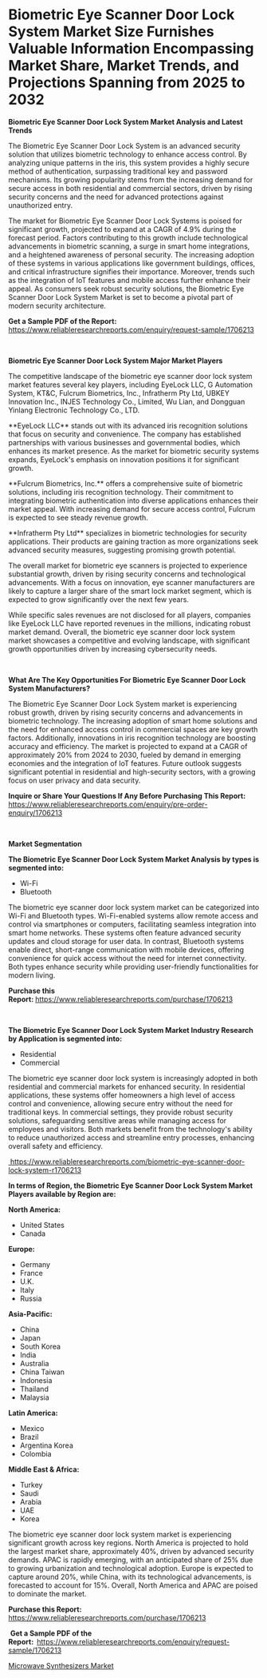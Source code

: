 <p><h1>Biometric Eye Scanner Door Lock System Market Size Furnishes Valuable Information Encompassing Market Share, Market Trends, and Projections Spanning from 2025 to 2032</h1></p><p><strong>Biometric Eye Scanner Door Lock System Market Analysis and Latest Trends</strong></p>
<p><p>The Biometric Eye Scanner Door Lock System is an advanced security solution that utilizes biometric technology to enhance access control. By analyzing unique patterns in the iris, this system provides a highly secure method of authentication, surpassing traditional key and password mechanisms. Its growing popularity stems from the increasing demand for secure access in both residential and commercial sectors, driven by rising security concerns and the need for advanced protections against unauthorized entry.</p><p>The market for Biometric Eye Scanner Door Lock Systems is poised for significant growth, projected to expand at a CAGR of 4.9% during the forecast period. Factors contributing to this growth include technological advancements in biometric scanning, a surge in smart home integrations, and a heightened awareness of personal security. The increasing adoption of these systems in various applications like government buildings, offices, and critical infrastructure signifies their importance. Moreover, trends such as the integration of IoT features and mobile access further enhance their appeal. As consumers seek robust security solutions, the Biometric Eye Scanner Door Lock System Market is set to become a pivotal part of modern security architecture.</p></p>
<p><strong>Get a Sample PDF of the Report:&nbsp;</strong> <a href="https://www.reliableresearchreports.com/enquiry/request-sample/1706213?utm_campaign=48&utm_medium=2&utm_source=Github&utm_content=ia&utm_term=10012025&utm_id=biometric-eye-scanner-door-lock-system">https://www.reliableresearchreports.com/enquiry/request-sample/1706213</a></p>
<p>&nbsp;</p>
<p><strong>Biometric Eye Scanner Door Lock System Major Market Players</strong></p>
<p><p>The competitive landscape of the biometric eye scanner door lock system market features several key players, including EyeLock LLC, G Automation System, KT&C, Fulcrum Biometrics, Inc., Infratherm Pty Ltd, UBKEY Innovation Inc., INJES Technology Co., Limited, Wu Lian, and Dongguan Yinlang Electronic Technology Co., LTD. </p><p>**EyeLock LLC** stands out with its advanced iris recognition solutions that focus on security and convenience. The company has established partnerships with various businesses and governmental bodies, which enhances its market presence. As the market for biometric security systems expands, EyeLock's emphasis on innovation positions it for significant growth.</p><p>**Fulcrum Biometrics, Inc.** offers a comprehensive suite of biometric solutions, including iris recognition technology. Their commitment to integrating biometric authentication into diverse applications enhances their market appeal. With increasing demand for secure access control, Fulcrum is expected to see steady revenue growth.</p><p>**Infratherm Pty Ltd** specializes in biometric technologies for security applications. Their products are gaining traction as more organizations seek advanced security measures, suggesting promising growth potential.</p><p>The overall market for biometric eye scanners is projected to experience substantial growth, driven by rising security concerns and technological advancements. With a focus on innovation, eye scanner manufacturers are likely to capture a larger share of the smart lock market segment, which is expected to grow significantly over the next few years.</p><p>While specific sales revenues are not disclosed for all players, companies like EyeLock LLC have reported revenues in the millions, indicating robust market demand. Overall, the biometric eye scanner door lock system market showcases a competitive and evolving landscape, with significant growth opportunities driven by increasing cybersecurity needs.</p></p>
<p>&nbsp;</p>
<p><strong>What Are The Key Opportunities For Biometric Eye Scanner Door Lock System Manufacturers?</strong></p>
<p><p>The Biometric Eye Scanner Door Lock System market is experiencing robust growth, driven by rising security concerns and advancements in biometric technology. The increasing adoption of smart home solutions and the need for enhanced access control in commercial spaces are key growth factors. Additionally, innovations in iris recognition technology are boosting accuracy and efficiency. The market is projected to expand at a CAGR of approximately 20% from 2024 to 2030, fueled by demand in emerging economies and the integration of IoT features. Future outlook suggests significant potential in residential and high-security sectors, with a growing focus on user privacy and data security.</p></p>
<p><strong>Inquire or Share Your Questions If Any Before Purchasing This Report:</strong> <a href="https://www.reliableresearchreports.com/enquiry/pre-order-enquiry/1706213?utm_campaign=48&utm_medium=2&utm_source=Github&utm_content=ia&utm_term=10012025&utm_id=biometric-eye-scanner-door-lock-system">https://www.reliableresearchreports.com/enquiry/pre-order-enquiry/1706213</a></p>
<p>&nbsp;</p>
<p><strong>Market Segmentation</strong></p>
<p><strong>The Biometric Eye Scanner Door Lock System Market Analysis by types is segmented into:</strong></p>
<p><ul><li>Wi-Fi</li><li>Bluetooth</li></ul></p>
<p><p>The biometric eye scanner door lock system market can be categorized into Wi-Fi and Bluetooth types. Wi-Fi-enabled systems allow remote access and control via smartphones or computers, facilitating seamless integration into smart home networks. These systems often feature advanced security updates and cloud storage for user data. In contrast, Bluetooth systems enable direct, short-range communication with mobile devices, offering convenience for quick access without the need for internet connectivity. Both types enhance security while providing user-friendly functionalities for modern living.</p></p>
<p><strong>Purchase this Report:&nbsp;</strong><a href="https://www.reliableresearchreports.com/purchase/1706213?utm_campaign=48&utm_medium=2&utm_source=Github&utm_content=ia&utm_term=10012025&utm_id=biometric-eye-scanner-door-lock-system">https://www.reliableresearchreports.com/purchase/1706213</a></p>
<p>&nbsp;</p>
<p><strong>The Biometric Eye Scanner Door Lock System Market Industry Research by Application is segmented into:</strong></p>
<p><ul><li>Residential</li><li>Commercial</li></ul></p>
<p><p>The biometric eye scanner door lock system is increasingly adopted in both residential and commercial markets for enhanced security. In residential applications, these systems offer homeowners a high level of access control and convenience, allowing secure entry without the need for traditional keys. In commercial settings, they provide robust security solutions, safeguarding sensitive areas while managing access for employees and visitors. Both markets benefit from the technology's ability to reduce unauthorized access and streamline entry processes, enhancing overall safety and efficiency.</p></p>
<p><a href="https://www.reliableresearchreports.com/biometric-eye-scanner-door-lock-system-r1706213?utm_campaign=48&utm_medium=2&utm_source=Github&utm_content=ia&utm_term=10012025&utm_id=biometric-eye-scanner-door-lock-system">&nbsp;https://www.reliableresearchreports.com/biometric-eye-scanner-door-lock-system-r1706213</a></p>
<p><strong>In terms of Region, the Biometric Eye Scanner Door Lock System Market Players available by Region are:</strong></p>
<p>
    <p> <strong> North America: </strong>
        <ul>
            <li>United States</li>
            <li>Canada</li>
        </ul>
        </p> 
    <p> <strong> Europe: </strong>
        <ul>
            <li>Germany</li>
            <li>France</li>
            <li>U.K.</li>
            <li>Italy</li>
            <li>Russia</li>
        </ul>
        </p> 
    <p> <strong> Asia-Pacific: </strong>
        <ul>
            <li>China</li>
            <li>Japan</li>
            <li>South Korea</li>
            <li>India</li>
            <li>Australia</li>
            <li>China Taiwan</li>
            <li>Indonesia</li>
            <li>Thailand</li>
            <li>Malaysia</li>
        </ul>
        </p> 
    <p> <strong> Latin America: </strong>
        <ul>
            <li>Mexico</li>
            <li>Brazil</li>
            <li>Argentina Korea</li>
            <li>Colombia</li>
        </ul>
        </p> 
    <p> <strong> Middle East & Africa: </strong>
        <ul>
            <li>Turkey</li>
            <li>Saudi</li>
            <li>Arabia</li>
            <li>UAE</li>
            <li>Korea</li>
        </ul>
    </p>
    </p>
<p><p>The biometric eye scanner door lock system market is experiencing significant growth across key regions. North America is projected to hold the largest market share, approximately 40%, driven by advanced security demands. APAC is rapidly emerging, with an anticipated share of 25% due to growing urbanization and technological adoption. Europe is expected to capture around 20%, while China, with its technological advancements, is forecasted to account for 15%. Overall, North America and APAC are poised to dominate the market.</p></p>
<p><strong>Purchase this Report: </strong><a href="https://www.reliableresearchreports.com/purchase/1706213?utm_campaign=48&utm_medium=2&utm_source=Github&utm_content=ia&utm_term=10012025&utm_id=biometric-eye-scanner-door-lock-system">https://www.reliableresearchreports.com/purchase/1706213</a></p>
<p>&nbsp;<strong>Get a Sample PDF of the Report:&nbsp;&nbsp;</strong><a href="https://www.reliableresearchreports.com/enquiry/request-sample/1706213?utm_campaign=48&utm_medium=2&utm_source=Github&utm_content=ia&utm_term=10012025&utm_id=biometric-eye-scanner-door-lock-system">https://www.reliableresearchreports.com/enquiry/request-sample/1706213</a></p>
<p><strong></strong></p>
<p><p><a href="https://github.com/mathastilley812967/Market-Research-Report-List-1/blob/main/microwave-synthesizers-market.md?utm_campaign=48&utm_medium=2&utm_source=Github&utm_content=ia&utm_term=10012025&utm_id=biometric-eye-scanner-door-lock-system">Microwave Synthesizers Market</a></p></p>